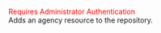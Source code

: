 <span style="color:red">Requires Administrator Authentication</span>  
Adds an agency resource to the repository.